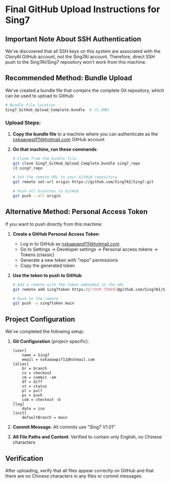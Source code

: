 # Final GitHub Upload Instructions for Sing7

## Important Note About SSH Authentication

We've discovered that all SSH keys on this system are associated with the CtoryAI GitHub account, not the Sing7AI account. Therefore, direct SSH push to the Sing7AI/Sing7 repository won't work from this machine.

## Recommended Method: Bundle Upload

We've created a bundle file that contains the complete Git repository, which can be used to upload to GitHub:

```bash
# Bundle file location
Sing7_GitHub_Upload_Complete.bundle  # (3.2MB)
```

### Upload Steps:

1. **Copy the bundle file** to a machine where you can authenticate as the nxkaaowpif11@hotmail.com GitHub account

2. **On that machine, run these commands**:
   ```bash
   # Clone from the bundle file
   git clone Sing7_GitHub_Upload_Complete.bundle sing7_repo
   cd sing7_repo
   
   # Set the remote URL to your GitHub repository
   git remote set-url origin https://github.com/Sing7AI/Sing7.git
   
   # Push all branches to GitHub
   git push --all origin
   ```

## Alternative Method: Personal Access Token

If you want to push directly from this machine:

1. **Create a GitHub Personal Access Token**:
   - Log in to GitHub as nxkaaowpif11@hotmail.com
   - Go to Settings → Developer settings → Personal access tokens → Tokens (classic)
   - Generate a new token with "repo" permissions
   - Copy the generated token

2. **Use the token to push to GitHub**:
   ```bash
   # Add a remote with the token embedded in the URL
   git remote add sing7token https://[YOUR_TOKEN]@github.com/Sing7AI/Sing7.git
   
   # Push to the remote
   git push -u sing7token main
   ```

## Project Configuration

We've completed the following setup:

1. **Git Configuration** (project-specific):
   ```
   [user]
       name = Sing7
       email = nxkaaowpif11@hotmail.com
   [alias]
       br = branch
       co = checkout
       cm = commit -am
       df = diff
       st = status
       pl = pull
       ps = push
       cob = checkout -b
   [log]
       date = iso
   [init]
       defaultBranch = main
   ```

2. **Commit Message**: All commits use "Sing7 V1.01"

3. **All File Paths and Content**: Verified to contain only English, no Chinese characters

## Verification

After uploading, verify that all files appear correctly on GitHub and that there are no Chinese characters in any files or commit messages. 